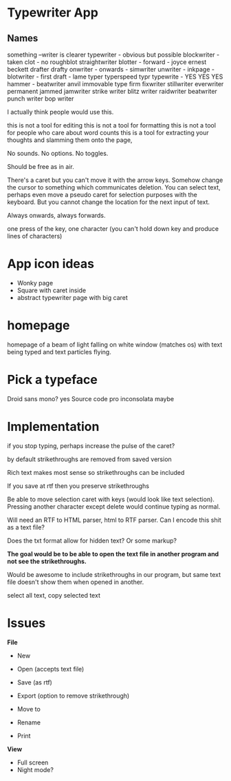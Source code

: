 # Typewriter App

## Names

something –writer is clearer
typewriter - obvious but possible
blockwriter - taken
clot - no
roughblot
straightwriter
blotter -
forward -
joyce
ernest
beckett
drafter
drafty
onwriter -
onwards -
simwriter
unwriter -
inkpage -
blotwriter -
first draft - lame
typer
typerspeed
typr
typewrite - YES YES YES
hammer - 
beatwriter
anvil
immovable type
firm
fixwriter
stillwriter
everwriter
permanent
jammed
jamwriter
strike writer
blitz writer
raidwriter
beatwriter
punch writer
bop writer

I actually think people would use this. 

this is not a tool for editing
this is not a tool for formatting
this is not a tool for people who care about word counts
this is a tool for extracting your thoughts and slamming them onto the page, 

No sounds. No options. No toggles.

Should be free as in air.

There's a caret but you can't move it with the arrow keys. Somehow change the cursor to something which communicates deletion. You can select text, perhaps even move a pseudo caret for selection purposes with the keyboard. But you cannot change the location for the next input of text.

Always onwards, always forwards.

one press of the key, one character
(you can't hold down key and produce lines of characters)


# App icon ideas

- Wonky page
- Square with caret inside
- abstract typewriter
page with big caret

# homepage

homepage of a beam of light falling on white window (matches os) with text being typed and text particles flying.

# Pick a typeface

Droid sans mono? yes
Source code pro
inconsolata maybe

# Implementation

if you stop typing, perhaps increase the pulse of the caret?

by default strikethroughs are removed from saved version

Rich text makes most sense so strikethroughs can be included

If you save at rtf then you preserve strikethroughs

Be able to move selection caret with keys (would look like text selection). Pressing another character except delete would continue typing as normal. 

Will need an RTF to HTML parser, html to RTF parser. Can I encode this shit as a text file?

Does the txt format allow for hidden text? Or some markup?

**The goal would be to be able to open the text file in another program and not see the strikethroughs.**

Would be awesome to include strikethroughs in our program, but same text file doesn't show them when opened in another.

select all text,
copy selected text

# Issues

**File**
- New
- Open (accepts text file)
- Save (as rtf)

- Export (option to remove strikethrough)
- Move to
- Rename

- Print

**View**
- Full screen
- Night mode?